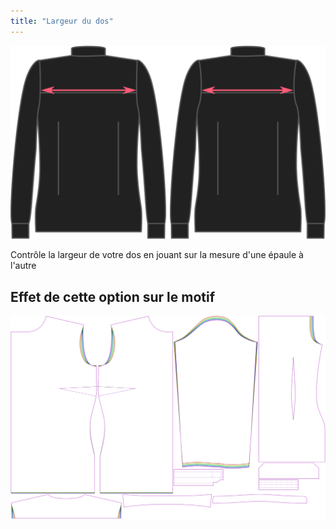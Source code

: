 ```yaml
---
title: "Largeur du dos"
---
```


![Largeur du dos](./acrossbackfactor.svg)

Contrôle la largeur de votre dos en jouant sur la mesure d'une épaule à l'autre

## Effet de cette option sur le motif

![Cette image montre l'effet de cette option en superposant plusieurs variantes qui ont une valeur différente pour cette option](simone_acrossbackfactor_sample.svg "Effet de cette option sur le motif")
